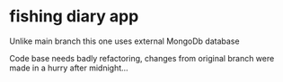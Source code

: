 # fishing diary app

Unlike main branch this one uses external MongoDb database 

Code base needs badly refactoring, changes from original branch were made in a hurry after midnight...


